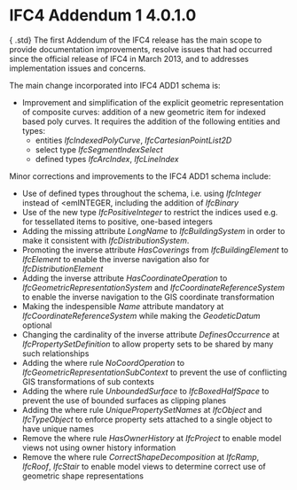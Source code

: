IFC4 Addendum 1 4.0.1.0
=======================

{ .std}
The first Addendum of the IFC4 release has the main scope to provide documentation improvements, resolve issues that had occurred since the official release of IFC4 in March 2013, and to addresses implementation issues and concerns.

The main change incorporated into IFC4 ADD1 schema is:

* Improvement and simplification of the explicit geometric representation of composite curves: addition of a new geometric item for indexed based poly curves. It requires the addition of the following entities and types: 
    * entities _IfcIndexedPolyCurve_, _IfcCartesianPointList2D_
    * select type _IfcSegmentIndexSelect_
    * defined types _IfcArcIndex_, _IfcLineIndex_ 

Minor corrections and improvements to the IFC4 ADD1 schema include:

* Use of defined types throughout the schema, i.e. using _IfcInteger_ instead of <emINTEGER, including the addition of _IfcBinary_
* Use of the new type _IfcPositiveInteger_ to restrict the indices used e.g. for tessellated items to positive, one-based integers
* Adding the missing attribute _LongName_ to _IfcBuildingSystem_ in order to make it consistent with _IfcDistributionSystem_.
* Promoting the inverse attribute _HasCoverings_ from _IfcBuildingElement_ to _IfcElement_ to enable the inverse navigation also for _IfcDistributionElement_
* Adding the inverse attribute _HasCoordinateOperation_ to _IfcGeometricRepresentationSystem_ and _IfcCoordinateReferenceSystem_ to enable the inverse navigation to the GIS coordinate transformation
* Making the indespensible _Name_ attribute mandatory at _IfcCoordinateReferenceSystem_ while making the _GeodeticDatum_ optional
* Changing the cardinality of the inverse attribute _DefinesOccurrence_ at _IfcPropertySetDefinition_ to allow property sets to be shared by many such relationships
* Adding the where rule _NoCoordOperation_ to _IfcGeometricRepresentationSubContext_ to prevent the use of conflicting GIS transformations of sub contexts
* Adding the where rule _UnboundedSurface_ to _IfcBoxedHalfSpace_ to prevent the use of bounded surfaces as clipping planes
* Adding the where rule _UniquePropertySetNames_ at _IfcObject_ and _IfcTypeObject_ to enforce property sets attached to a single object to have unique names
* Remove the where rule _HasOwnerHistory_ at _IfcProject_ to enable model views not using owner history information
* Remove the where rule _CorrectShapeDecomposition_ at _IfcRamp_, _IfcRoof_, _IfcStair_ to enable model views to determine correct use of geometric shape representations
